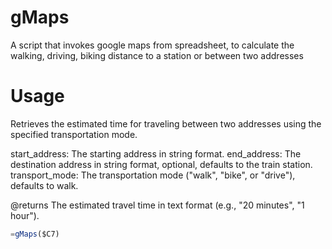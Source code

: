 # gMaps
A script that invokes google maps from spreadsheet, to calculate the walking, driving, biking distance to a station or between two addresses

# Usage

Retrieves the estimated time for traveling between two addresses using the specified transportation mode.

start_address: The starting address in string format.
end_address: The destination address in string format, optional, defaults to the train station.
transport_mode: The transportation mode ("walk", "bike", or "drive"), defaults to walk.

@returns The estimated travel time in text format (e.g., "20 minutes", "1 hour").

```js
=gMaps($C7)
```
